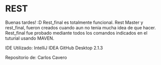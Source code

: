 # REST
Buenas tardes! :D
Rest_final es totalmente funcional. Rest Master y rest_final, fueron creados cuando aun no tenia mucha idea de que hacer.
Rest_final fue probado mediante todos los comandos indicados en el tuturial usando MAVEN.

IDE Utilizado: IntelliJ IDEA
GitHub Desktop 2.1.3

Repositorio de: Carlos Cavero

